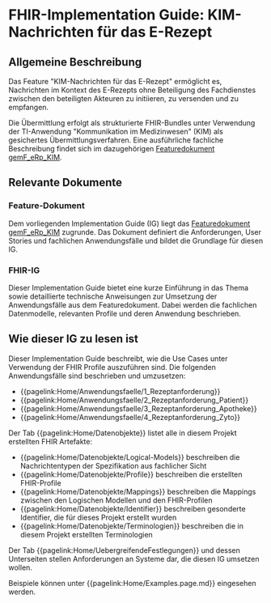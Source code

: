 # FHIR-Implementation Guide: KIM-Nachrichten für das E-Rezept

## Allgemeine Beschreibung
Das Feature "KIM-Nachrichten für das E-Rezept" ermöglicht es, Nachrichten im Kontext des E-Rezepts ohne Beteiligung des Fachdienstes zwischen den beteiligten Akteuren zu initiieren, zu versenden und zu empfangen.

Die Übermittlung erfolgt als strukturierte FHIR-Bundles unter Verwendung der TI-Anwendung "Kommunikation im Medizinwesen" (KIM) als gesichertes Übermittlungsverfahren.
Eine ausführliche fachliche Beschreibung findet sich im dazugehörigen [Featuredokument gemF_eRp_KIM](https://gemspec.gematik.de/docs/gemF/gemF_eRp_KIM/latest/).

## Relevante Dokumente

### Feature-Dokument
Dem vorliegenden Implementation Guide (IG) liegt das [Featuredokument gemF_eRp_KIM](https://gemspec.gematik.de/docs/gemF/gemF_eRp_KIM/latest/) zugrunde. Das Dokument definiert die Anforderungen, User Stories und fachlichen Anwendungsfälle und bildet die Grundlage für diesen IG.

### FHIR-IG
Dieser Implementation Guide bietet eine kurze Einführung in das Thema sowie detaillierte technische Anweisungen zur Umsetzung der Anwendungsfälle aus dem Featuredokument. Dabei werden die fachlichen Datenmodelle, relevanten Profile und deren Anwendung beschrieben.

## Wie dieser IG zu lesen ist

Dieser Implementation Guide beschreibt, wie die Use Cases unter Verwendung der FHIR Profile auszuführen sind.
Die folgenden Anwendungsfälle sind beschrieben und umzusetzen:
* {{pagelink:Home/Anwendungsfaelle/1_Rezeptanforderung}}
* {{pagelink:Home/Anwendungsfaelle/2_Rezeptanforderung_Patient}}
* {{pagelink:Home/Anwendungsfaelle/3_Rezeptanforderung_Apotheke}}
* {{pagelink:Home/Anwendungsfaelle/4_Rezeptanforderung_Zyto}}

Der Tab {{pagelink:Home/Datenobjekte}} listet alle in diesem Projekt erstellten FHIR Artefakte:
* {{pagelink:Home/Datenobjekte/Logical-Models}} beschreiben die Nachrichtentypen der Spezifikation aus fachlicher Sicht
* {{pagelink:Home/Datenobjekte/Profile}} beschreiben die erstellten FHIR-Profile
* {{pagelink:Home/Datenobjekte/Mappings}} beschreiben die Mappings zwischen den Logischen Modellen und den FHIR-Profilen
* {{pagelink:Home/Datenobjekte/Identifier}} beschreiben gesonderte Identifier, die für dieses Projekt erstellt wurden
* {{pagelink:Home/Datenobjekte/Terminologien}} beschreiben die in diesem Projekt erstellten Terminologien

Der Tab {{pagelink:Home/UebergreifendeFestlegungen}} und dessen Unterseiten stellen Anforderungen an Systeme dar, die diesen IG umsetzen wollen.

Beispiele können unter {{pagelink:Home/Examples.page.md}} eingesehen werden.